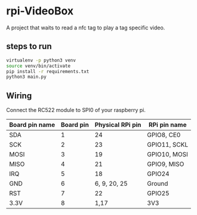 # rpi-VideoBox
A project that waits to read a nfc tag to play a tag specific video. 

## steps to run

```bash
virtualenv -p python3 venv
source venv/bin/activate
pip install -r requirements.txt
python3 main.py
```

## Wiring
Connect the RC522 module to SPI0 of your raspberry pi.

| Board pin name | Board pin | Physical RPi pin | RPi pin name |
|----------------|-----------|------------------|--------------|
| SDA            | 1         | 24               | GPIO8, CE0   |
| SCK            | 2         | 23               | GPIO11, SCKL |
| MOSI           | 3         | 19               | GPIO10, MOSI |
| MISO           | 4         | 21               | GPIO9, MISO  |
| IRQ            | 5         | 18               | GPIO24       |
| GND            | 6         | 6, 9, 20, 25     | Ground       |
| RST            | 7         | 22               | GPIO25       |
| 3.3V           | 8         | 1,17             | 3V3          |
